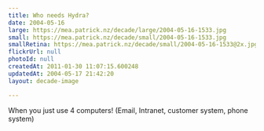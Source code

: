 ```yaml
---
title: Who needs Hydra?
date: 2004-05-16
large: https://mea.patrick.nz/decade/large/2004-05-16-1533.jpg
small: https://mea.patrick.nz/decade/small/2004-05-16-1533.jpg
smallRetina: https://mea.patrick.nz/decade/small/2004-05-16-1533@2x.jpg
flickrUrl: null
photoId: null
createdAt: 2011-01-30 11:07:15.600248
updatedAt: 2004-05-17 21:42:20
layout: decade-image

---
```

When you just use 4 computers! (Email, Intranet, customer system, phone system)
